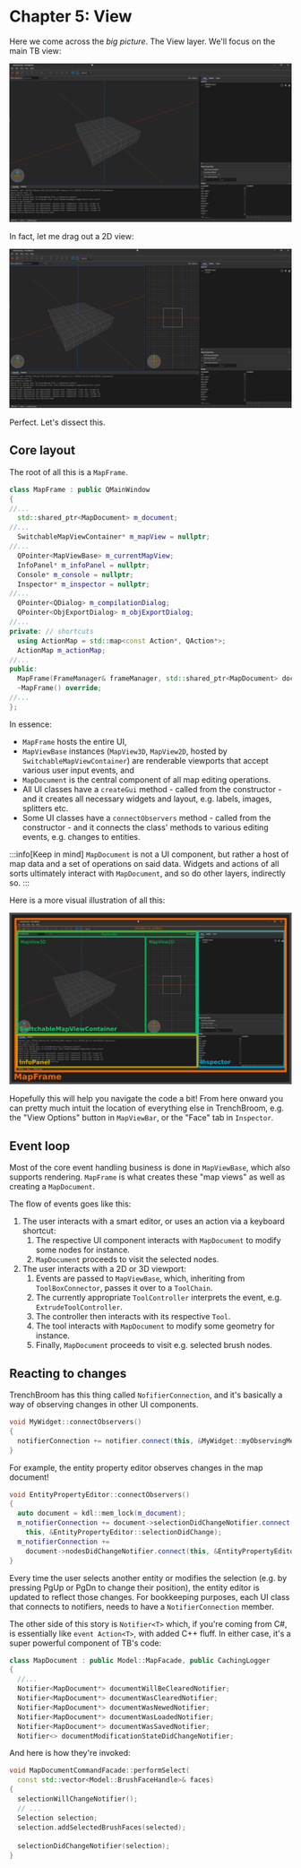 # Chapter 5: View

Here we come across the *big picture*. The View layer. We'll focus on the main TB view:

![](../img/mainview.png)

In fact, let me drag out a 2D view:

![](../img/mainview2.png)

Perfect. Let's dissect this.

## Core layout

The root of all this is a `MapFrame`.
```cpp
class MapFrame : public QMainWindow
{
//...
  std::shared_ptr<MapDocument> m_document;
//...
  SwitchableMapViewContainer* m_mapView = nullptr;
//...
  QPointer<MapViewBase> m_currentMapView;
  InfoPanel* m_infoPanel = nullptr;
  Console* m_console = nullptr;
  Inspector* m_inspector = nullptr;
//...
  QPointer<QDialog> m_compilationDialog;
  QPointer<ObjExportDialog> m_objExportDialog;
//...
private: // shortcuts
  using ActionMap = std::map<const Action*, QAction*>;
  ActionMap m_actionMap;
//...
public:
  MapFrame(FrameManager& frameManager, std::shared_ptr<MapDocument> document);
  ~MapFrame() override;
//...
};
```

In essence:
* `MapFrame` hosts the entire UI,
* `MapViewBase` instances (`MapView3D`, `MapView2D`, hosted by `SwitchableMapViewContainer`) are renderable viewports that accept various user input events, and
* `MapDocument` is the central component of all map editing operations.
* All UI classes have a `createGui` method - called from the constructor - and it creates all necessary widgets and layout, e.g. labels, images, splitters etc.
* Some UI classes have a `connectObservers` method - called from the constructor - and it connects the class' methods to various editing events, e.g. changes to entities.

:::info[Keep in mind]
`MapDocument` is not a UI component, but rather a host of map data and a set of operations on said data. Widgets and actions of all sorts ultimately interact with `MapDocument`, and so do other layers, indirectly so.
:::

Here is a more visual illustration of all this:

![](../img/illustration1.png)

Hopefully this will help you navigate the code a bit! From here onward you can pretty much intuit the location of everything else in TrenchBroom, e.g. the "View Options" button in `MapViewBar`, or the "Face" tab in `Inspector`.

## Event loop

Most of the core event handling business is done in `MapViewBase`, which also supports rendering. `MapFrame` is what creates these "map views" as well as creating a `MapDocument`.

The flow of events goes like this:
1. The user interacts with a smart editor, or uses an action via a keyboard shortcut:
	1. The respective UI component interacts with `MapDocument` to modify some nodes for instance.
	2. `MapDocument` proceeds to visit the selected nodes.
2. The user interacts with a 2D or 3D viewport:
	1. Events are passed to `MapViewBase`, which, inheriting from `ToolBoxConnector`, passes it over to a `ToolChain`.
	2. The currently appropriate `ToolController` interprets the event, e.g. `ExtrudeToolController`.
	3. The controller then interacts with its respective `Tool`.
	4. The tool interacts with `MapDocument` to modify some geometry for instance.
	5. Finally, `MapDocument` proceeds to visit e.g. selected brush nodes.

## Reacting to changes

TrenchBroom has this thing called `NofifierConnection`, and it's basically a way of observing changes in other UI components.

```cpp
void MyWidget::connectObservers()
{
  notifierConnection += notifier.connect(this, &MyWidget::myObservingMethod);
}
```

For example, the entity property editor observes changes in the map document!

```cpp title="src/common/View/EntityPropertyEditor.cpp"
void EntityPropertyEditor::connectObservers()
{
  auto document = kdl::mem_lock(m_document);
  m_notifierConnection += document->selectionDidChangeNotifier.connect(
    this, &EntityPropertyEditor::selectionDidChange);
  m_notifierConnection +=
    document->nodesDidChangeNotifier.connect(this, &EntityPropertyEditor::nodesDidChange);
}
```

Every time the user selects another entity or modifies the selection (e.g. by pressing PgUp or PgDn to change their position), the entity editor is updated to reflect those changes. For bookkeeping purposes, each UI class that connects to notifiers, needs to have a `NotifierConnection` member.

The other side of this story is `Notifier<T>` which, if you're coming from C#, is essentially like `event Action<T>`, with added C++ fluff. In either case, it's a super powerful component of TB's code:
```cpp title="src/common/View/MapDocument.h"
class MapDocument : public Model::MapFacade, public CachingLogger
{
  //...
  Notifier<MapDocument*> documentWillBeClearedNotifier;
  Notifier<MapDocument*> documentWasClearedNotifier;
  Notifier<MapDocument*> documentWasNewedNotifier;
  Notifier<MapDocument*> documentWasLoadedNotifier;
  Notifier<MapDocument*> documentWasSavedNotifier;
  Notifier<> documentModificationStateDidChangeNotifier;
```

And here is how they're invoked:
```cpp
void MapDocumentCommandFacade::performSelect(
  const std::vector<Model::BrushFaceHandle>& faces)
{
  selectionWillChangeNotifier();
  // ...
  Selection selection;
  selection.addSelectedBrushFaces(selected);

  selectionDidChangeNotifier(selection);
}
```
